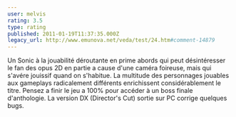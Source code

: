 ```yaml
---
user: melvis
rating: 3.5
type: rating
published: 2011-01-19T11:37:35.000Z
legacy_url: http://www.emunova.net/veda/test/24.htm#comment-14879
---
```

Un Sonic à la jouabilité déroutante en prime abords qui peut désintéresser le fan des opus 2D en partie a cause d'une caméra foireuse, mais qui s'avére jouissif quand on s'habitue. 
La multitude des personnages jouables aux gameplays radicalement différents enrichissent considérablement le titre.
Pensez a finir le jeu a 100% pour accéder à un boss finale d'anthologie.
La version DX (Director's Cut) sortie sur PC corrige quelques bugs.